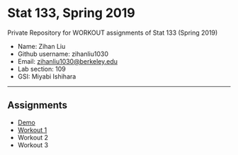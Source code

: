 # Stat 133, Spring 2019

Private Repository for WORKOUT assignments of Stat 133 (Spring 2019)

- Name: Zihan Liu
- Github username: zihanliu1030
- Email: zihanliu1030@berkeley.edu
- Lab section: 109
- GSI: Miyabi Ishihara

-----

## Assignments

- [Demo](demo)
- [Workout 1](workout1)
- Workout 2
- Workout 3


